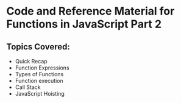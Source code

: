 # Code and Reference Material for Functions in JavaScript Part 2

## Topics Covered:

- Quick Recap
- Function Expressions
- Types of Functions
- Function execution
- Call Stack
- JavaScript Hoisting
